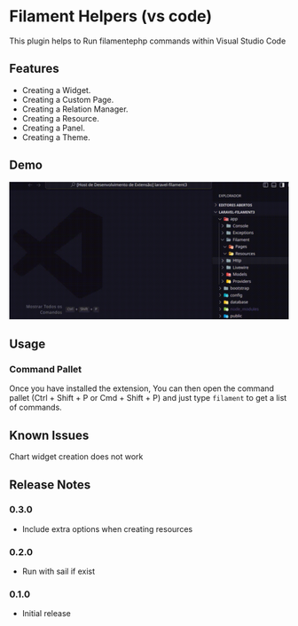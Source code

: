 # Filament Helpers (vs code)

This plugin helps to Run filamentephp commands within Visual Studio Code

## Features

- Creating a Widget.
- Creating a Custom Page.
- Creating a Relation Manager.
- Creating a Resource.
- Creating a Panel.
- Creating a Theme.

## Demo

![demo](assets/demo.gif)

## Usage

### Command Pallet

Once you have installed the extension, You can then open the command pallet (Ctrl + Shift + P or Cmd + Shift + P) and
just type `filament` to get a list of commands.

## Known Issues

Chart widget creation does not work

## Release Notes

### 0.3.0

- Include extra options when creating resources

### 0.2.0

- Run with sail if exist

### 0.1.0

- Initial release
